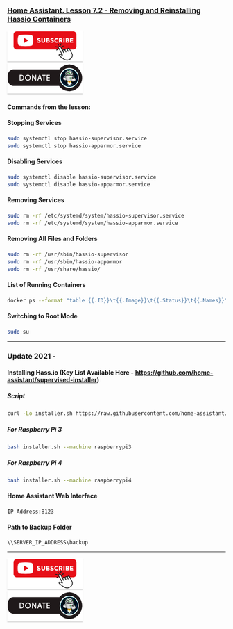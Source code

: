 ### [Home Assistant. Lesson 7.2 - Removing and Reinstalling Hassio Containers](https://youtu.be/AFIlJfiM5Ak)

<a href="https://www.youtube.com/channel/UCcq9onYHbs6go3kDpfBoqhg?sub_confirmation=1" target="_blank"><img src="https://raw.githubusercontent.com/kvazis/library/master/img/subscribe.png" alt="Subscribe" style="height: 71px !important;width: 174px !important;box-shadow: 0px 3px 2px 0px rgba(190, 190, 190, 0.5) !important;-webkit-box-shadow: 0px 3px 2px 0px rgba(190, 190, 190, 0.5) !important;" ></a>     
<a href="http://kvazis.link/donate" target="_blank"><img src="https://raw.githubusercontent.com/kvazis/library/master/img/donate.png" alt="Donate" style="height: 71px !important;width: 174px !important;box-shadow: 0px 3px 2px 0px rgba(190, 190, 190, 0.5) !important;-webkit-box-shadow: 0px 3px 2px 0px rgba(190, 190, 190, 0.5) !important;" ></a>

#### Commands from the lesson:  

#### Stopping Services
```bash
sudo systemctl stop hassio-supervisor.service
sudo systemctl stop hassio-apparmor.service
```

#### Disabling Services
```bash
sudo systemctl disable hassio-supervisor.service
sudo systemctl disable hassio-apparmor.service
```

#### Removing Services
```bash
sudo rm -rf /etc/systemd/system/hassio-supervisor.service
sudo rm -rf /etc/systemd/system/hassio-apparmor.service
```

#### Removing All Files and Folders
```bash
sudo rm -rf /usr/sbin/hassio-supervisor
sudo rm -rf /usr/sbin/hassio-apparmor
sudo rm -rf /usr/share/hassio/
```

#### List of Running Containers
```bash
docker ps --format "table {{.ID}}\t{{.Image}}\t{{.Status}}\t{{.Names}}"
```

#### Switching to Root Mode
```bash
sudo su
```

---

### Update 2021 - 

#### Installing Hass.io (Key List Available Here - https://github.com/home-assistant/supervised-installer)

##### Script
```bash
curl -Lo installer.sh https://raw.githubusercontent.com/home-assistant/supervised-installer/master/installer.sh
```

##### For Raspberry Pi 3
```bash
bash installer.sh --machine raspberrypi3
```

##### For Raspberry Pi 4
```bash
bash installer.sh --machine raspberrypi4
```

#### Home Assistant Web Interface
```text
IP Address:8123
```

#### Path to Backup Folder
```text
\\SERVER_IP_ADDRESS\backup
```

____
<a href="https://www.youtube.com/channel/UCcq9onYHbs6go3kDpfBoqhg?sub_confirmation=1" target="_blank"><img src="https://raw.githubusercontent.com/kvazis/library/master/img/subscribe.png" alt="Subscribe" style="height: 71px !important;width: 174px !important;box-shadow: 0px 3px 2px 0px rgba(190, 190, 190, 0.5) !important;-webkit-box-shadow: 0px 3px 2px 0px rgba(190, 190, 190, 0.5) !important;" ></a>     
<a href="http://kvazis.link/donate" target="_blank"><img src="https://raw.githubusercontent.com/kvazis/library/master/img/donate.png" alt="Donate" style="height: 71px !important;width: 174px !important;box-shadow: 0px 3px 2px 0px rgba(190, 190, 190, 0.5) !important;-webkit-box-shadow: 0px 3px 2px 0px rgba(190, 190, 190, 0.5) !important;" ></a>
